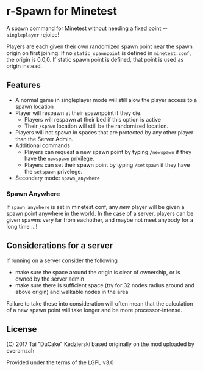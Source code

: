 # r-Spawn for Minetest

A spawn command for Minetest without needing a fixed point -- `singleplayer` rejoice!

Players are each given their own randomized spawn point near the spawn origin on first joining. If no `static_spawnpoint` is defined in `minetest.conf`, the origin is 0,0,0. If static spawn point is defined, that point is used as origin instead.

## Features

* A normal game in singleplayer mode will still alow the player access to a spawn location
* Player will respawn at their spawnpoint if they die.
	* Players will respawn at their bed if this option is active
	* Their `/spawn` location will still be the randomized location.
* Players will not spawn in spaces that are protected by any other player than the Server Admin.
* Additional commands
	* Players can request a new spawn point by typing `/newspawn` if they have the `newspawn` privilege.
	* Players can set their spawn point by typing `/setspawn` if they have the `setspawn` privelege.
* Secondary mode: `spawn_anywhere`

### Spawn Anywhere

If `spawn_anywhere` is set in minetest.conf, any *new* player will be given a spawn point anywhere in the world. In the case of a server, players can be given spawns very far from eachother, and maybe not meet anybody for a long time ...!

## Considerations for a server

If running on a server consider the following

* make sure the space around the origin is clear of ownership, or is owned by the server admin
* make sure there is sufficient space (try for 32 nodes radius around and above origin) and walkable nodes in the area

Failure to take these into consideration will often mean that the calculation of a new spawn point will take longer and be more processor-intense.

## License

(C) 2017 Tai "DuCake" Kedzierski
based originally on the mod uploaded by everamzah

Provided under the terms of the LGPL v3.0
